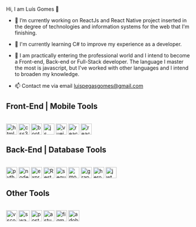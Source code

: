 Hi, I am Luís Gomes 👋

- 🔭 I’m currently working on ReactJs and React Native project inserted in the degree of technologies and information systems for the web that I'm finishing.

- 🌱 I'm currently learning C# to improve my experience as a developer.

- 👯 I am practically entering the professional world and I intend to become a Front-end, Back-end or Full-Stack developer. The language I master the most is javascript, but I've worked with other languages and I intend to broaden my knowledge.

- 📫 Contact me via email luispegasgomes@gmail.com


## Front-End | Mobile Tools
<div style="display: inline_block;"><br/>
  <img align="center" alt="html5" src="https://img.shields.io/badge/HTML5-E34F36?style=for-the-badge&logo=html5&logoColor=white" height="30"/>
  <img align="center" alt="css3" src="https://img.shields.io/badge/CSS3-1572b6?style=for-the-badge&logo=css3&logoColor=white" height="30"/>
  <img align="center" alt="bootstrap" src="https://img.shields.io/badge/Bootstrap-563D7C?style=for-the-badge&logo=bootstrap&logoColor=white" height="30"/>
  <img align="center" alt="js" src="https://img.shields.io/badge/JavaScript-F7DF1E?style=for-the-badge&logo=javascript&logoColor=black" height="30"/>
  <img align="center" alt="vuejs" src="https://img.shields.io/badge/Vue.js-35495E?style=for-the-badge&logo=vue.js&logoColor=4FC08D" height="30"/>
  <img align="center" alt="react" src="https://img.shields.io/badge/React-20232A?style=for-the-badge&logo=react&logoColor=61DAFB" height="30"/>
  <img align="center" alt="reactnative" src="https://img.shields.io/badge/React_Native-20232A?style=for-the-badge&logo=react&logoColor=61DAFB" height="30"/>
</div>

## Back-End | Database Tools
<div style="display: inline_block"><br/>
  <img align="center" alt="python" src="https://img.shields.io/badge/Python-14354C?style=for-the-badge&logo=python&logoColor=white" height="30"/>
  <img align="center" alt="nodejs" src="https://img.shields.io/badge/Node.js-43853D?style=for-the-badge&logo=node.js&logoColor=white" height="30"/>
  <img align="center" alt="express" src="https://img.shields.io/badge/Express.js-404D59?style=for-the-badge" height="30"/>
  <img align="center" alt="RestApi" src="https://img.shields.io/badge/RestApi-1560bd?style=for-the-badge&logo=RestApi&logoColor=white" height="30"/>
  <img align="center" alt="sequelize" src="https://img.shields.io/badge/sequelize-323330?style=for-the-badge&logo=sequelize&logoColor=blue" height="30"/>
  <img align="center" alt="mongodb" src="https://img.shields.io/badge/MongoDB-4EA94B?style=for-the-badge&logo=mongodb&logoColor=white" height="30"/>
  <img align="center" alt="graphql" src="https://img.shields.io/badge/GraphQL-e535ab?style=for-the-badge&logo=GraphQL&logoColor=white" height="30"/>
  <img align="center" alt="heroku" src="https://img.shields.io/badge/Heroku-430098?style=for-the-badge&logo=heroku&logoColor=white" height="30"/>
  <img align="center" alt="jwt" src="https://img.shields.io/badge/json%20web%20tokens-323330?style=for-the-badge&logo=json-web-tokens&logoColor=pink" height="30"/>
</div>

## Other Tools
<div style="display: inline_block"><br/>
  <img align="center" alt="vscode" src="https://img.shields.io/badge/Visual_Studio_Code-0078D4?style=for-the-badge&logo=visual%20studio%20code&logoColor=white" height="30"/>
  <img align="center" alt="swagger" src="https://img.shields.io/badge/Swagger-709d04?style=for-the-badge&logo=swagger&logoColor=white" height="30"/>
  <img align="center" alt="postman" src="https://img.shields.io/badge/Postman-ff6c38?style=for-the-badge&logo=postman&logoColor=white" height="30"/>
  <img align="center" alt="astudio" src="https://img.shields.io/badge/Android_Studio-4086f4?style=for-the-badge&logo=android-studio&logoColor=white" height="30"/>
  <img align="center" alt="figma" src="https://img.shields.io/badge/Figma-F24E1E?style=for-the-badge&logo=figma&logoColor=white" height="30"/>
  <img align="center" alt="adobexd" src="https://img.shields.io/badge/Adobe%20XD-470137?style=for-the-badge&logo=Adobe%20XD&logoColor=#FF61F6" height="30"/>
</div>




